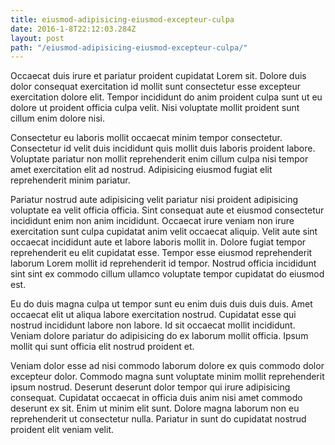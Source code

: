 ```yaml
---
title: eiusmod-adipisicing-eiusmod-excepteur-culpa
date: 2016-1-8T22:12:03.284Z
layout: post
path: "/eiusmod-adipisicing-eiusmod-excepteur-culpa/"
---
```


Occaecat duis irure et pariatur proident cupidatat Lorem sit. Dolore duis dolor consequat exercitation id mollit sunt consectetur esse excepteur exercitation dolore elit. Tempor incididunt do anim proident culpa sunt ut eu dolore ut proident officia culpa velit. Nisi voluptate mollit proident sunt cillum enim dolore nisi.

Consectetur eu laboris mollit occaecat minim tempor consectetur. Consectetur id velit duis incididunt quis mollit duis laboris proident labore. Voluptate pariatur non mollit reprehenderit enim cillum culpa nisi tempor amet exercitation elit ad nostrud. Adipisicing eiusmod fugiat elit reprehenderit minim pariatur.

Pariatur nostrud aute adipisicing velit pariatur nisi proident adipisicing voluptate ea velit officia officia. Sint consequat aute et eiusmod consectetur incididunt enim non anim incididunt. Occaecat irure veniam non irure exercitation sunt culpa cupidatat anim velit occaecat aliquip. Velit aute sint occaecat incididunt aute et labore laboris mollit in. Dolore fugiat tempor reprehenderit eu elit cupidatat esse. Tempor esse eiusmod reprehenderit laborum Lorem mollit id reprehenderit id tempor. Nostrud officia incididunt sint sint ex commodo cillum ullamco voluptate tempor cupidatat do eiusmod est.

Eu do duis magna culpa ut tempor sunt eu enim duis duis duis duis. Amet occaecat elit ut aliqua labore exercitation nostrud. Cupidatat esse qui nostrud incididunt labore non labore. Id sit occaecat mollit incididunt. Veniam dolore pariatur do adipisicing do ex laborum mollit officia. Ipsum mollit qui sunt officia elit nostrud proident et.

Veniam dolor esse ad nisi commodo laborum dolore ex quis commodo dolor excepteur dolor. Commodo magna sunt voluptate minim mollit reprehenderit ipsum nostrud. Deserunt deserunt dolor tempor qui irure adipisicing consequat. Cupidatat occaecat in officia duis anim nisi amet commodo deserunt ex sit. Enim ut minim elit sunt. Dolore magna laborum non eu reprehenderit ut consectetur nulla. Pariatur in sunt do cupidatat nostrud proident elit veniam velit.